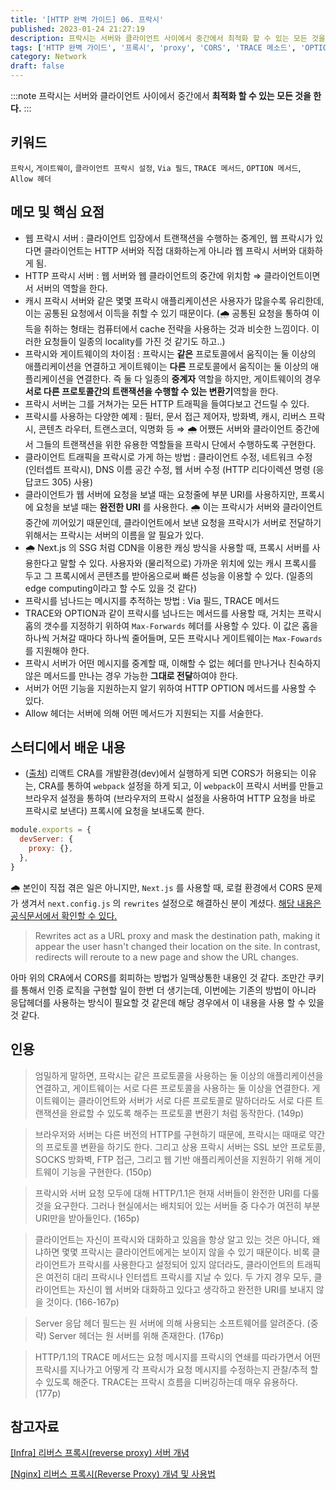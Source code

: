 ```yaml
---
title: '[HTTP 완벽 가이드] 06. 프락시'
published: 2023-01-24 21:27:19
description: 프락시는 서버와 클라이언트 사이에서 중간에서 최적화 할 수 있는 모든 것을 한다.
tags: ['HTTP 완벽 가이드', '프록시', 'proxy', 'CORS', 'TRACE 메소드', 'OPTION 메소드']
category: Network
draft: false
---
```


:::note
 프락시는 서버와 클라이언트 사이에서 중간에서 **최적화 할 수 있는 모든 것을 한다.**
:::

## 키워드

`프락시`, `게이트웨이`, `클라이언트 프락시 설정`, `Via 필드`, `TRACE 메서드`, `OPTION 메서드`, `Allow 헤더`

## 메모 및 핵심 요점

- 웹 프락시 서버 : 클라이언트 입장에서 트랜잭션을 수행하는 중계인, 웹 프락시가 있다면 클라이언트는 HTTP 서버와 직접 대화하는게 아니라 웹 프락시 서버와 대화하게 됨.
- HTTP 프락시 서버 : 웹 서버와 웹 클라이언트의 중간에 위치함 ⇒ 클라이언트이면서 서버의 역할을 한다.
- 캐시 프락시 서버와 같은 몇몇 프락시 애플리케이션은 사용자가 많을수록 유리한데, 이는 공통된 요청에서 이득을 취할 수 있기 때문이다. (🌧️ 공통된 요청을 통하여 이득을 취하는 형태는 컴퓨터에서 cache 전략을 사용하는 것과 비슷한 느낌이다. 이러한 요청들이 일종의 locality를 가진 것 같기도 하고..)
- 프락시와 게이트웨이의 차이점 : 프락시는 **같은** 프로토콜에서 움직이는 둘 이상의 애플리케이션을 연결하고 게이트웨이는 **다른** 프로토콜에서 움직이는 둘 이상의 애플리케이션을 연결한다. 즉 둘 다 일종의 **중계자** 역할을 하지만, 게이트웨이의 경우 **서로 다른 프로토콜간의 트랜잭션을 수행할 수 있는 변환기**역할을 한다.
- 프락시 서버는 그를 거쳐가는 모든 HTTP 트래픽을 들여다보고 건드릴 수 있다.
- 프락시를 사용하는 다양한 예제 : 필터, 문서 접근 제어자, 방화벽, 캐시, 리버스 프락시, 콘텐츠 라우터, 트랜스코더, 익명화 등
  ⇒ 🌧️ 어쨌든 서버와 클라이언트 중간에서 그들의 트랜잭션을 위한 유용한 역할들을 프락시 단에서 수행하도록 구현한다.
- 클라이언트 트래픽을 프락시로 가게 하는 방법 : 클라이언트 수정, 네트워크 수정 (인터셉트 프락시), DNS 이름 공간 수정, 웹 서버 수정 (HTTP 리다이렉션 명령 (응답코드 305) 사용)
- 클라이언트가 웹 서버에 요청을 보낼 때는 요청줄에 부분 URI를 사용하지만, 프록시에 요청을 보낼 때는 **완전한 URI** 를 사용한다. 🌧️ 이는 프락시가 서버와 클라이언트 중간에 끼어있기 때문인데, 클라이언트에서 보낸 요청을 프락시가 서버로 전달하기 위해서는 프락시는 서버의 이름을 알 필요가 있다.
- 🌧️ Next.js 의 SSG 처럼 CDN을 이용한 캐싱 방식을 사용할 때, 프록시 서버를 사용한다고 말할 수 있다. 사용자와 (물리적으로) 가까운 위치에 있는 캐시 프록시를 두고 그 프록시에서 콘텐츠를 받아옴으로써 빠른 성능을 이용할 수 있다. (일종의 edge computing이라고 할 수도 있을 것 같다)
- 프락시를 넘나드는 메시지를 추적하는 방법 : Via 필드, TRACE 메서드
- TRACE와 OPTION과 같이 프락시를 넘나드는 메서드를 사용할 때, 거치는 프락시 홉의 갯수를 지정하기 위하여 `Max-Forwards` 헤더를 사용할 수 있다. 이 값은 홉을 하나씩 거쳐갈 때마다 하나씩 줄어들며, 모든 프락시나 게이트웨이는 `Max-Fowards` 를 지원해야 한다.
- 프락시 서버가 어떤 메시지를 중계할 때, 이해할 수 없는 헤더를 만나거나 친숙하지 않은 메서드를 만나는 경우 가능한 **그대로 전달**하여야 한다.
- 서버가 어떤 기능을 지원하는지 알기 위하여 HTTP OPTION 메서드를 사용할 수 있다.
- Allow 헤더는 서버에 의해 어떤 메서드가 지원되는 지를 서술한다.

## 스터디에서 배운 내용

- ([출처](https://github.com/prgrms-web-devcourse/We-are-the-MASTERS-OF-HTTP/blob/main/3%EC%A3%BC%EC%B0%A8/sonny.md)) 리액트 CRA를 개발환경(dev)에서 실행하게 되면 CORS가 허용되는 이유는, CRA를 통하여 `webpack` 설정을 하게 되고, 이 `webpack`이 프락시 서버를 만들고 브라우저 설정을 통하여 (브라우저의 프락시 설정을 사용하여 HTTP 요청을 바로 프락시로 보낸다) 프록시에 요청을 보내도록 한다.

```javascript
module.exports = {
  devServer: {
    proxy: {},
  },
}
```

🌧️ 본인이 직접 겪은 일은 아니지만, `Next.js` 를 사용할 때, 로컬 환경에서 CORS 문제가 생겨서 `next.config.js` 의 `rewrites` 설정으로 해결하신 분이 계셨다.
[해당 내용은 공식문서에서 확인할 수 있다.](https://nextjs.org/docs/api-reference/next.config.js/rewrites)

> Rewrites act as a URL proxy and mask the destination path, making it appear the user hasn't changed their location on the site. In contrast, redirects will reroute to a new page and show the URL changes.

아마 위의 CRA에서 CORS를 회피하는 방법가 일맥상통한 내용인 것 같다.
조만간 쿠키를 통해서 인증 로직을 구현할 일이 한번 더 생기는데, 이번에는 기존의 방법이 아니라 응답헤더를 사용하는 방식이 필요할 것 같은데 해당 경우에서 이 내용을 사용 할 수 있을 것 같다.

## 인용

> 엄밀하게 말하면, 프락시는 같은 프로토콜을 사용하는 둘 이상의 애플리케이션을 연결하고, 게이트웨이는 서로 다른 프로토콜을 사용하는 둘 이상을 연결한다. 게이트웨이는 클라이언트와 서버가 서로 다른 프로토콜로 말하더라도 서로 다른 트랜잭션을 완료할 수 있도록 해주는 프로토콜 변환기 처럼 동작한다. (149p)

> 브라우저와 서버는 다른 버전의 HTTP를 구현하기 때문에, 프락시는 때때로 약간의 프로토콜 변환을 하기도 한다. 그리고 상용 프락시 서버는 SSL 보안 프로토콜, SOCKS 방화벽, FTP 접근, 그리고 웹 기반 애플리케이션을 지원하기 위해 게이트웨이 기능을 구현한다. (150p)

> 프락시와 서버 요청 모두에 대해 HTTP/1.1은 현재 서버들이 완전한 URI를 다룰 것을 요구한다. 그러나 현실에서는 배치되어 있는 서버들 중 다수가 여전히 부분 URI만을 받아들인다. (165p)

> 클라이언트는 자신이 프락시와 대화하고 있음을 항상 알고 있는 것은 아니다, 왜냐하면 몇몇 프락시는 클라이언트에게는 보이지 않을 수 있기 때문이다. 비록 클라이언트가 프락시를 사용한다고 설정되어 있지 않더라도, 클라이언트의 트래픽은 여전히 대리 프락시나 인터셉트 프락시를 지날 수 있다. 두 가지 경우 모두, 클라이언트는 자신이 웹 서버와 대화하고 있다고 생각하고 완전한 URI를 보내지 않을 것이다. (166-167p)

> Server 응답 헤더 필드는 원 서버에 의해 사용되는 소프트웨어를 알려준다. (중략) Server 헤더는 원 서버를 위해 존재한다. (176p)

> HTTP/1.1의 TRACE 메서드는 요청 메시지를 프락시의 연쇄를 따라가면서 어떤 프락시를 지나가고 어떻게 각 프락시가 요청 메시지를 수정하는지 관찰/추적 할 수 있도록 해준다. TRACE는 프락시 흐름을 디버깅하는데 매우 유용하다. (177p)

## 참고자료

[[Infra] 리버스 프록시(reverse proxy) 서버 개념](https://losskatsu.github.io/it-infra/reverse-proxy/)

[[Nginx] 리버스 프록시(Reverse Proxy) 개념 및 사용법](https://narup.tistory.com/238)
